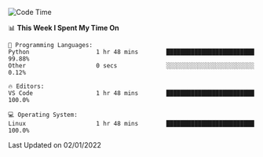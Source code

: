 <!--START_SECTION:waka-->
![Code Time](http://img.shields.io/badge/Code%20Time-828%20hrs%2051%20mins-blue)

📊 **This Week I Spent My Time On** 

```text
💬 Programming Languages: 
Python                   1 hr 48 mins        █████████████████████████   99.88% 
Other                    0 secs              ░░░░░░░░░░░░░░░░░░░░░░░░░   0.12%

🔥 Editors: 
VS Code                  1 hr 48 mins        █████████████████████████   100.0%

💻 Operating System: 
Linux                    1 hr 48 mins        █████████████████████████   100.0%

```


 Last Updated on 02/01/2022
<!--END_SECTION:waka-->
